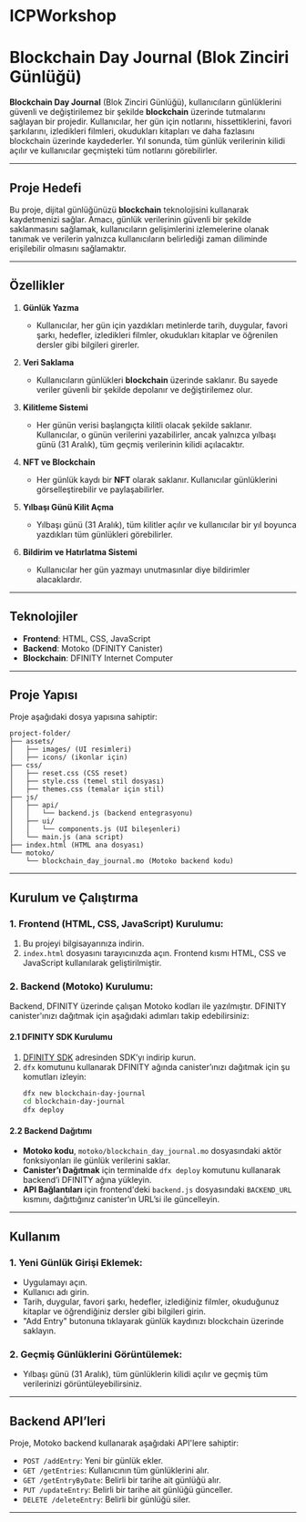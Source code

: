 # ICPWorkshop




# Blockchain Day Journal (Blok Zinciri Günlüğü)

**Blockchain Day Journal** (Blok Zinciri Günlüğü), kullanıcıların günlüklerini güvenli ve değiştirilemez bir şekilde **blockchain** üzerinde tutmalarını sağlayan bir projedir. Kullanıcılar, her gün için notlarını, hissettiklerini, favori şarkılarını, izledikleri filmleri, okudukları kitapları ve daha fazlasını blockchain üzerinde kaydederler. Yıl sonunda, tüm günlük verilerinin kilidi açılır ve kullanıcılar geçmişteki tüm notlarını görebilirler.

---

## **Proje Hedefi**

Bu proje, dijital günlüğünüzü **blockchain** teknolojisini kullanarak kaydetmenizi sağlar. Amacı, günlük verilerinin güvenli bir şekilde saklanmasını sağlamak, kullanıcıların gelişimlerini izlemelerine olanak tanımak ve verilerin yalnızca kullanıcıların belirlediği zaman diliminde erişilebilir olmasını sağlamaktır.

---

## **Özellikler**

1. **Günlük Yazma**
   - Kullanıcılar, her gün için yazdıkları metinlerde tarih, duygular, favori şarkı, hedefler, izledikleri filmler, okudukları kitaplar ve öğrenilen dersler gibi bilgileri girerler.
   
2. **Veri Saklama**
   - Kullanıcıların günlükleri **blockchain** üzerinde saklanır. Bu sayede veriler güvenli bir şekilde depolanır ve değiştirilemez olur.

3. **Kilitleme Sistemi**
   - Her günün verisi başlangıçta kilitli olacak şekilde saklanır. Kullanıcılar, o günün verilerini yazabilirler, ancak yalnızca yılbaşı günü (31 Aralık), tüm geçmiş verilerinin kilidi açılacaktır.

4. **NFT ve Blockchain**
   - Her günlük kaydı bir **NFT** olarak saklanır. Kullanıcılar günlüklerini görselleştirebilir ve paylaşabilirler.

5. **Yılbaşı Günü Kilit Açma**
   - Yılbaşı günü (31 Aralık), tüm kilitler açılır ve kullanıcılar bir yıl boyunca yazdıkları tüm günlükleri görebilirler.

6. **Bildirim ve Hatırlatma Sistemi**
   - Kullanıcılar her gün yazmayı unutmasınlar diye bildirimler alacaklardır.

---

## **Teknolojiler**

- **Frontend**: HTML, CSS, JavaScript
- **Backend**: Motoko (DFINITY Canister)
- **Blockchain**: DFINITY Internet Computer

---

## **Proje Yapısı**

Proje aşağıdaki dosya yapısına sahiptir:

```
project-folder/
├── assets/
│   ├── images/ (UI resimleri)
│   ├── icons/ (ikonlar için)
├── css/
│   ├── reset.css (CSS reset)
│   ├── style.css (temel stil dosyası)
│   ├── themes.css (temalar için stil)
├── js/
│   ├── api/
│   │   └── backend.js (backend entegrasyonu)
│   ├── ui/
│   │   └── components.js (UI bileşenleri)
│   └── main.js (ana script)
├── index.html (HTML ana dosyası)
└── motoko/
    └── blockchain_day_journal.mo (Motoko backend kodu)
```

---

## **Kurulum ve Çalıştırma**

### 1. **Frontend (HTML, CSS, JavaScript) Kurulumu:**

1. Bu projeyi bilgisayarınıza indirin.
2. `index.html` dosyasını tarayıcınızda açın. Frontend kısmı HTML, CSS ve JavaScript kullanılarak geliştirilmiştir.

### 2. **Backend (Motoko) Kurulumu:**

Backend, DFINITY üzerinde çalışan Motoko kodları ile yazılmıştır. DFINITY canister'ınızı dağıtmak için aşağıdaki adımları takip edebilirsiniz:

#### 2.1 DFINITY SDK Kurulumu

1. [DFINITY SDK](https://sdk.dfinity.org/docs/index.html) adresinden SDK’yı indirip kurun.
2. `dfx` komutunu kullanarak DFINITY ağında canister’ınızı dağıtmak için şu komutları izleyin:
   ```bash
   dfx new blockchain-day-journal
   cd blockchain-day-journal
   dfx deploy
   ```

#### 2.2 Backend Dağıtımı

- **Motoko kodu**, `motoko/blockchain_day_journal.mo` dosyasındaki aktör fonksiyonları ile günlük verilerini saklar.
- **Canister’ı Dağıtmak** için terminalde `dfx deploy` komutunu kullanarak backend’i DFINITY ağına yükleyin.
- **API Bağlantıları** için frontend'deki `backend.js` dosyasındaki `BACKEND_URL` kısmını, dağıttığınız canister’ın URL’si ile güncelleyin.

---

## **Kullanım**

### 1. **Yeni Günlük Girişi Eklemek:**

- Uygulamayı açın.
- Kullanıcı adı girin.
- Tarih, duygular, favori şarkı, hedefler, izlediğiniz filmler, okuduğunuz kitaplar ve öğrendiğiniz dersler gibi bilgileri girin.
- "Add Entry" butonuna tıklayarak günlük kaydınızı blockchain üzerinde saklayın.

### 2. **Geçmiş Günlüklerini Görüntülemek:**

- Yılbaşı günü (31 Aralık), tüm günlüklerin kilidi açılır ve geçmiş tüm verilerinizi görüntüleyebilirsiniz.

---

## **Backend API’leri**

Proje, Motoko backend kullanarak aşağıdaki API'lere sahiptir:

- `POST /addEntry`: Yeni bir günlük ekler.
- `GET /getEntries`: Kullanıcının tüm günlüklerini alır.
- `GET /getEntryByDate`: Belirli bir tarihe ait günlüğü alır.
- `PUT /updateEntry`: Belirli bir tarihe ait günlüğü günceller.
- `DELETE /deleteEntry`: Belirli bir günlüğü siler.

---
